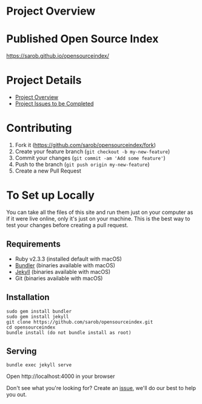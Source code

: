# Project Overview


# Published Open Source Index
https://sarob.github.io/opensourceindex/

# Project Details
* [Project Overview](https://sarob.github.io/opensourceindex/background)
* [Project Issues to be Completed](https://github.com/sarob/opensourceindex/issues/)

# Contributing
1. Fork it (https://github.com/sarob/opensourceindex/fork)
2. Create your feature branch (`git checkout -b my-new-feature`)
3. Commit your changes (`git commit -am 'Add some feature'`)
4. Push to the branch (`git push origin my-new-feature`)
5. Create a new Pull Request

# To Set up Locally
You can take all the files of this site and run them just on your computer as if it were live online, only it's just on your machine. This is the best way to test your changes before creating a pull request.

## Requirements
- Ruby v2.3.3 (installed default with macOS)
- [Bundler](http://bundler.io/) (binaries available with macOS)
- [Jekyll](https://jekyllrb.com/docs/installation/) (binaries available with macOS)
- Git (binaries available with macOS)

## Installation
```
sudo gem install bundler
sudo gem install jekyll
git clone https://github.com/sarob/opensourceindex.git
cd opensourceindex
bundle install (do not bundle install as root)
```

## Serving
```
bundle exec jekyll serve
``` 
Open http://localhost:4000 in your browser

Don't see what you're looking for? Create an [issue](https://github.com/sarob/opensourceindex/issues/new), we'll do our best to help you out.
